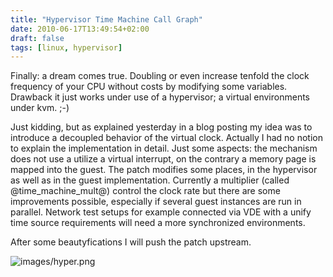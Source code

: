 ```yaml
---
title: "Hypervisor Time Machine Call Graph"
date: 2010-06-17T13:49:54+02:00
draft: false
tags: [linux, hypervisor]
---
```


Finally: a dream comes true. Doubling or even increase tenfold the clock
frequency of your CPU without costs by modifying some variables. Drawback it
just works under use of a hypervisor; a virtual environments under kvm. ;-)


Just kidding, but as explained yesterday in a blog posting my idea was to
introduce a decoupled behavior of the virtual clock. Actually I had no notion
to explain the implementation in detail. Just some aspects: the mechanism does
not use a utilize a virtual interrupt, on the contrary a memory page is mapped
into the guest. The patch modifies some places, in the hypervisor as well as in
the guest implementation. Currently a multiplier (called @time\_machine\_mult@)
control the clock rate but there are some improvements possible, especially if
several guest instances are run in parallel. Network test setups for example
connected via VDE with a unify time source requirements will need a more
synchronized environments.


After some beautyfications I will push the patch upstream.


![images/hyper.png](images/hyper.png)
